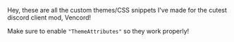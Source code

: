 Hey, these are all the custom themes/CSS snippets I've made for the cutest discord client mod, Vencord! <p> Make sure to enable <code>"ThemeAttributes"</code> so they work properly!
